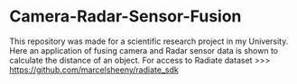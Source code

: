 # Camera-Radar-Sensor-Fusion
This repository was made for a scientific research project in my University. Here an application of fusing camera and Radar sensor data is shown to calculate the distance of an object.
For access to Radiate dataset >>> https://github.com/marcelsheeny/radiate_sdk
